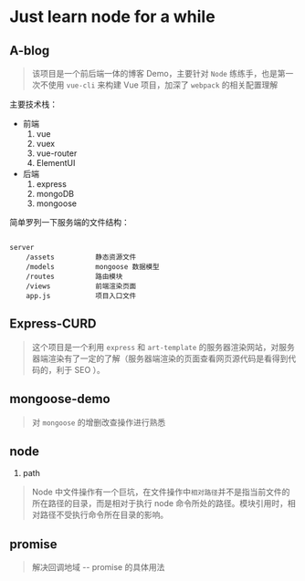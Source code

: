 # Just learn node for a while

## A-blog

> 该项目是一个前后端一体的博客 Demo，主要针对 `Node` 练练手，也是第一次不使用 `vue-cli` 来构建 Vue 项目，加深了 `webpack` 的相关配置理解

主要技术栈：

- 前端
    1. vue
    2. vuex
    3. vue-router
    4. ElementUI
- 后端
    1. express
    2. mongoDB
    3. mongoose

简单罗列一下服务端的文件结构：
```

server
    /assets          静态资源文件
    /models          mongoose 数据模型
    /routes          路由模块
    /views           前端渲染页面
    app.js           项目入口文件
```

## Express-CURD

> 这个项目是一个利用 `express` 和 `art-template` 的服务器渲染网站，对服务器端渲染有了一定的了解（服务器端渲染的页面查看网页源代码是看得到代码的，利于 SEO ）。

## mongoose-demo

> 对 `mongoose` 的增删改查操作进行熟悉

## node

1. path

> Node 中文件操作有一个巨坑，在文件操作中`相对路径`并不是指当前文件的所在路径的目录，而是相对于执行 node 命令所处的路径。模块引用时，相对路径不受执行命令所在目录的影响。

## promise

> 解决回调地域 -- promise 的具体用法
